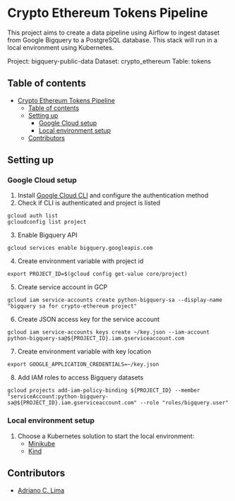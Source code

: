# Crypto Ethereum Tokens Pipeline
This project aims to create a data pipeline using Airflow to ingest dataset from Google Bigquery to a PostgreSQL database. This stack will run in a local environment using Kubernetes.

Project: bigquery-public-data
Dataset: crypto_ethereum
Table: tokens

## Table of contents

- [Crypto Ethereum Tokens Pipeline](#crypto-ethereum-tokens-pipeline)
  - [Table of contents](#table-of-contents)
  - [Setting up](#setting-up)
    - [Google Cloud setup](#google-cloud-setup)
    - [Local environment setup](#local-environment-setup)
  - [Contributors](#contributors)


## Setting up
### Google Cloud setup
1. Install [Google Cloud CLI](https://cloud.google.com/sdk/docs/install) and configure the authentication method
2. Check if CLI is authenticated and project is listed 
```
gcloud auth list
gcloudconfig list project
```
3. Enable Bigquery API
```
gcloud services enable bigquery.googleapis.com
```
4. Create environment variable with project id
```
export PROJECT_ID=$(gcloud config get-value core/project)
```
5. Create service account in GCP
```
gcloud iam service-accounts create python-bigquery-sa --display-name "bigquery sa for crypto-ethereum project"
```
6. Create JSON access key for the service account
```
gcloud iam service-accounts keys create ~/key.json --iam-account python-bigquery-sa@${PROJECT_ID}.iam.gserviceaccount.com
```
7. Create environment variable with key location
```
export GOOGLE_APPLICATION_CREDENTIALS=~/key.json
```
8. Add IAM roles to access Bigquery datasets
```
gcloud projects add-iam-policy-binding ${PROJECT_ID} --member "serviceAccount:python-bigquery-sa@${PROJECT_ID}.iam.gserviceaccount.com" --role "roles/bigquery.user"
```

### Local environment setup
1. Choose a Kubernetes solution to start the local environment:
    - [Minikube](https://k8s-docs.netlify.app/en/docs/tasks/tools/install-minikube/)
    - [Kind](https://kind.sigs.k8s.io/docs/user/quick-start/#installation)


## Contributors
- [Adriano C. Lima](mailto:adrianocardoso1991@gmail.com)
